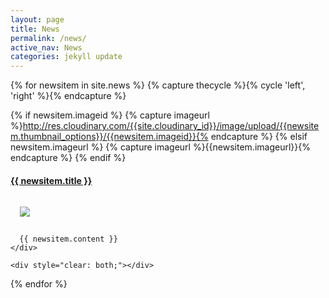 ```yaml
---
layout: page
title: News
permalink: /news/
active_nav: News
categories: jekyll update
---
```


{% for newsitem in site.news %}
  {% capture thecycle %}{% cycle 'left', 'right' %}{% endcapture %}

  {% if newsitem.imageid %}
    {% capture imageurl %}http://res.cloudinary.com/{{site.cloudinary_id}}/image/upload/{{newsitem.thumbnail_options}}/{{newsitem.imageid}}{% endcapture %}
  {% elsif newsitem.imageurl %}
    {% capture imageurl %}{{newsitem.imageurl}}{% endcapture %}
  {% endif %}

  <article class="card card-block" style="clear: both;">
    <h4 style="text-align: {% cycle 'headingcycle': 'right', 'left' %};">
        <a href="{{ newsitem.url | prepend: site.baseurl }}">{{ newsitem.title }}</a>
    </h4>
    <img src="{{ imageurl }}" style="margin: 15px; float: {% cycle 'imagecycle': 'left', 'right' %};" />
    <div>
      
      {{ newsitem.content }}
    </div>

    <div style="clear: both;"></div>
  </article>
    
{% endfor %}
